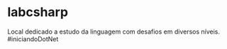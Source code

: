 # labcsharp
Local dedicado a estudo da linguagem com desafios em diversos níveis. #iniciandoDotNet 
